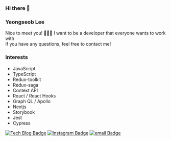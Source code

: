 ### Hi there 👋

<!--
**seobie/seobie** is a ✨ _special_ ✨ repository because its `README.md` (this file) appears on your GitHub profile.

Here are some ideas to get you started:

- 🔭 I’m currently working on ...
- 🌱 I’m currently learning ...
- 👯 I’m looking to collaborate on ...
- 🤔 I’m looking for help with ...
- 💬 Ask me about ...
- 📫 How to reach me: ...
- 😄 Pronouns: ...
- ⚡ Fun fact: ...
-->

### Yeongseob Lee
Nice to meet you! 🙋🏻‍♂️
I want to be a developer that everyone wants to work with <br />
If you have any questions, feel free to contact me!

### Interests
- JavaScript
- TypeScript
- Redux-toolkit
- Redux-saga
- Context API
- React / React Hooks
- Graph QL / Apollo
- Nextjs
- Storybook
- Jest
- Cypress

<!--
<div align=left>
  
[![Top Langs](https://github-readme-stats.vercel.app/api/top-langs/?username=cyheum)](https://github.com/anuraghazra/github-readme-stats)
</div>
-->
<div align=left>
  
[![Tech Blog Badge](http://img.shields.io/badge/-Tech%20blog-black?style=flat-square&logo=github&link=https://velog.io/@seob)](https://velog.io/@seob) 
[![Instagram Badge](https://img.shields.io/badge/-Instagram-dd2a7b?style=flat-square&logo=instagram&logoColor=white&link=https://www.instagram.com/x.eob/)](https://www.instagram.com/x.eob/) 
[![email Badge](https://img.shields.io/badge/-Gmail-d14836?style=flat-square&logo=Gmail&logoColor=white&link=mailto:yeongseob.dev@gmail.com)](mailto:yeongseob.dev@gmail.com)
</div>

<div align=left>
